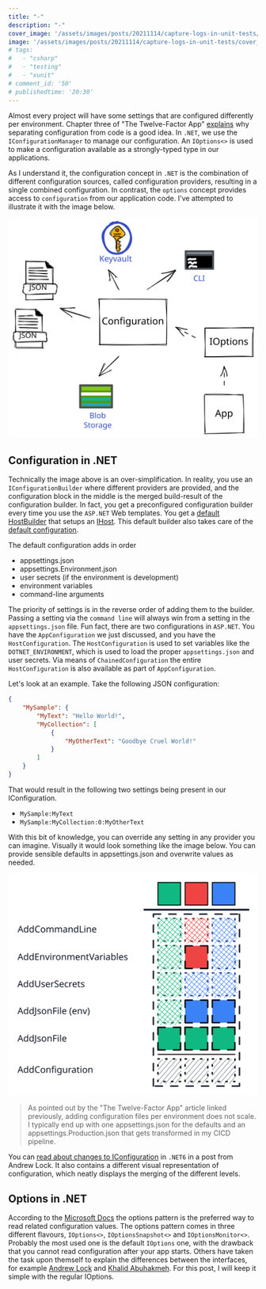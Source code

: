 ```yaml
---
title: "-"
description: "-"
cover_image: '/assets/images/posts/20211114/capture-logs-in-unit-tests/cover_image.png'
image: '/assets/images/posts/20211114/capture-logs-in-unit-tests/cover_image.png'
# tags:
#   - "csharp"
#   - "testing"
#   - "xunit"
# comment_id: '50'
# publishedtime: '20:30'
---
```

Almost every project will have some settings that are configured differently per environment. Chapter three of "The Twelve-Factor App" [explains](https://12factor.net/config) why separating configuration from code is a good idea. In `.NET`, we use the `IConfigurationManager` to manage our configuration. An `IOptions<>` is used to make a configuration available as a strongly-typed type in our applications.

As I understand it, the configuration concept in `.NET` is the combination of different configuration sources, called configuration providers, resulting in a single combined configuration. In contrast, the `options` concept provides access to `configuration` from our application code. I've attempted to illustrate it with the image below. 

![IMAGE 1](/_site/assets/images/posts/20211128/temp/001_configuration_sources.svg)

## Configuration in .NET

Technically the image above is an over-simplification. In reality, you use an `IConfigurationBuilder` where different providers are provided, and the configuration block in the middle is the merged build-result of the configuration builder. In fact, you get a preconfigured configuration builder every time you use the `ASP.NET` Web templates. You get a [default HostBuilder](https://github.com/dotnet/runtime/blob/12a8819eee9865eb38bca6c05fdece1053102854/src/libraries/Microsoft.Extensions.Hosting/src/Host.cs#L53) that setups an [IHost](https://github.com/dotnet/runtime/blob/12a8819eee9865eb38bca6c05fdece1053102854/src/libraries/Microsoft.Extensions.Hosting/src/HostBuilder.cs#L124). This default builder also takes care of the [default configuration](https://github.com/dotnet/runtime/blob/12a8819eee9865eb38bca6c05fdece1053102854/src/libraries/Microsoft.Extensions.Hosting/src/HostingHostBuilderExtensions.cs#L188).

The default configuration adds in order
- appsettings.json
- appsettings.Environment.json
- user secrets (if the environment is development)
- environment variables
- command-line arguments

The priority of settings is in the reverse order of adding them to the builder. Passing a setting via the `command line` will always win from a setting in the `appsettings.json` file. Fun fact, there are two configurations in `ASP.NET`. You have the `AppConfiguration` we just discussed, and you have the `HostConfiguration`. The `HostConfiguration` is used to set variables like the `DOTNET_ENVIRONMENT`, which is used to load the proper `appsettings.json` and user secrets. Via means of `ChainedConfiguration` the entire `HostConfiguration` is also available as part of `AppConfiguration`.

Let's look at an example. Take the following JSON configuration:

```json
{
    "MySample": {
        "MyText": "Hello World!",
        "MyCollection": [
            {
                "MyOtherText": "Goodbye Cruel World!"
            }
        ]
    }
}
```

That would result in the following two settings being present in our IConfiguration.
- `MySample:MyText`
- `MySample:MyCollection:0:MyOtherText`

With this bit of knowledge, you can override any setting in any provider you can imagine. Visually it would look something like the image below. You can provide sensible defaults in appsettings.json and overwrite values as needed.

![IMAGE 2](/_site/assets/images/posts/20211128/temp/002_configuration_dotnet.svg)

>  As pointed out by the "The Twelve-Factor App" article linked previously, adding configuration files per environment does not scale. I typically end up with one appsettings.json for the defaults and an appsettings.Production.json that gets transformed in my CICD pipeline.

You can [read about changes to IConfiguration](https://andrewlock.net/exploring-dotnet-6-part-1-looking-inside-configurationmanager-in-dotnet-6/) in `.NET6` in a post from Andrew Lock. It also contains a different visual representation of configuration, which neatly displays the merging of the different levels.

## Options in .NET

According to the [Microsoft Docs](https://docs.microsoft.com/en-us/aspnet/core/fundamentals/configuration/options?view=aspnetcore-6.0#bind-hierarchical-configuration) the options pattern is the preferred way to read related configuration values. The options pattern comes in three different flavours, `IOptions<>`, `IOptionsSnapshot<>` and `IOptionsMonitor<>`. Probably the most used one is the default `IOptions` one, with the drawback that you cannot read configuration after your app starts. Others have taken the task upon themself to explain the differences between the interfaces, for example [Andrew Lock](https://andrewlock.net/creating-singleton-named-options-with-ioptionsmonitor) and [Khalid Abuhakmeh](https://khalidabuhakmeh.com/aspnet-core-ioptions-configuration). For this post, I will keep it simple with the regular IOptions.
